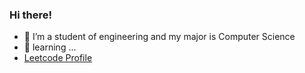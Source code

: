 ### Hi there!

- 🔭 I’m a student of engineering and my major is Computer Science
- 🌱 learning ...
- [Leetcode Profile](https://leetcode.com/sachin108/) 
